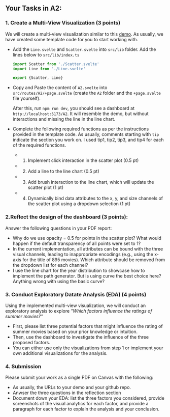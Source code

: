## Your Tasks in A2:

### 1. Create a Multi-View Visualization (3 points)

We will create a multi-view visualization similar to this [demo](https://qianwen.info/my-vis-5609/A2).
As usually, we have created some template code for you to start working with.

- Add the `Line.svelte` and `Scatter.svelte` into `src/lib` folder. Add the lines below to `src/lib/index.ts`
  ```ts
  import Scatter from './Scatter.svelte'
  import Line from './Line.svelte'

  export {Scatter, Line}
  ```
- Copy and Paste the content of `A2.svelte` into `src/routes/A2/+page.svelte` (create the `A2` folder and the `+page.svelte` file yourself).

  After this, run `npm run dev`, you should see a dashboard at `http://localhost:5173/A2`. It will resemble the demo, but without interactions and missing the line in the line chart.

- Complete the following required functions as per the instructions provided in the template code. As usually, comments starting with `tip` indicate the section you work on. I used tip1, tip2, tip3, and tip4 for each of the required functions.
  - 1. Implement click interaction in the scatter plot (0.5 pt)  
  - 2. Add a line to the line chart (0.5 pt)
  - 3. Add brush interaction to the line chart, which will update the scatter plot (1 pt)
  - 4. Dynamically bind data attributes to the x, y, and size channels of the scatter plot using a dropdown selection (1 pt)

### 2.Reflect the design of the dashboard (3 points):

Answer the following questions in your PDF report:
- Why do we use opacity = 0.5 for points in the scatter plot? What would happen if the default transparency of all points were set to 1?
- In the current implementation, all attributes can be bound with the three visual channels, leading to inappropriate encodings (e.g., using the x-axis for the title of 895 movies). Which attribute should be removed from the dropdown list for each channel?
- I use the line chart for the year distribution to showcase how to implement the path generator. But is using curve the best choice here? Anything wrong with using the basic curve?


### 3. Conduct Exploratory Datate Analysis (EDA) (4 points)
Using the implemented multi-view visualization, we will conduct an exploratory analysis to explore *"Which factors influence the ratings of summer movies?"*

- First, please list three potential factors that might influence the rating of summer movies based on your prior knowledge or intuition. 
- Then, use the dashboard to investigate the influence of the three proposed factors.
- You can either use only the visualizations from step 1 or implement your own additional visualizations for the analysis.

### 4. Submission
Please submit your work as a single PDF on Canvas with the following:
- As usually, the URLs to your demo and your github repo.
- Anwser the three questions in the reflection section
- Document down your EDA: list the three factors you considered, provide screenshots of the visual analytics for each factor, and provide a paragraph for each factor to explain the analysis and your conclusion.
